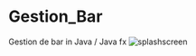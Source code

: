 # Gestion_Bar
Gestion de bar in Java / Java fx
![splashscreen](https://user-images.githubusercontent.com/69488447/118743551-15524e80-b842-11eb-89b6-9b2bc5696493.jpg)
